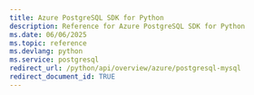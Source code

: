 ```yaml
---
title: Azure PostgreSQL SDK for Python
description: Reference for Azure PostgreSQL SDK for Python
ms.date: 06/06/2025
ms.topic: reference
ms.devlang: python
ms.service: postgresql
redirect_url: /python/api/overview/azure/postgresql-mysql
redirect_document_id: TRUE
---
```

